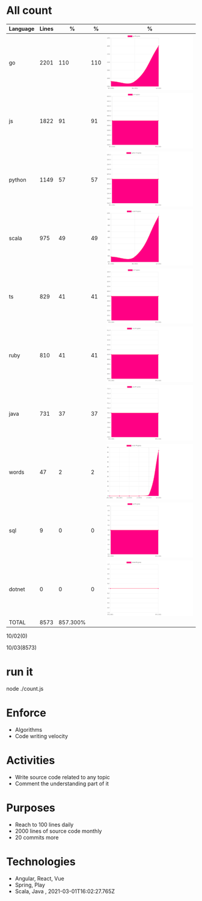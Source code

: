 # All count
|Language|Lines|%|%|%|
|----------|-------|--------|--------|--------|
|go|2201|110|110|![go](https://raw.githubusercontent.com/kapit4n/l-10000-dev/master/go.png)|
|js|1822|91|91|![js](https://raw.githubusercontent.com/kapit4n/l-10000-dev/master/js.png)|
|python|1149|57|57|![python](https://raw.githubusercontent.com/kapit4n/l-10000-dev/master/python.png)|
|scala|975|49|49|![scala](https://raw.githubusercontent.com/kapit4n/l-10000-dev/master/scala.png)|
|ts|829|41|41|![ts](https://raw.githubusercontent.com/kapit4n/l-10000-dev/master/ts.png)|
|ruby|810|41|41|![ruby](https://raw.githubusercontent.com/kapit4n/l-10000-dev/master/ruby.png)|
|java|731|37|37|![java](https://raw.githubusercontent.com/kapit4n/l-10000-dev/master/java.png)|
|words|47|2|2|![words](https://raw.githubusercontent.com/kapit4n/l-10000-dev/master/words.png)|
|sql|9|0|0|![sql](https://raw.githubusercontent.com/kapit4n/l-10000-dev/master/sql.png)|
|dotnet|0|0|0|![dotnet](https://raw.githubusercontent.com/kapit4n/l-10000-dev/master/dotnet.png)|
|TOTAL|8573|857.300%|
10/02(0)

10/03(8573)


# run it
node ./count.js
    
# Enforce
* Algorithms
* Code writing velocity

# Activities
* Write source code related to any topic
* Comment the understanding part of it
    
# Purposes
* Reach to 100 lines daily
* 2000 lines of source code monthly
* 20 commits more

# Technologies
* Angular, React, Vue
* Spring, Play
* Scala, Java
, 2021-03-01T16:02:27.765Z
